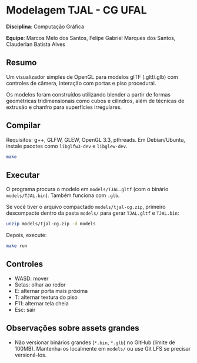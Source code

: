 # Modelagem TJAL - CG UFAL

**Disciplina**: Computação Gráfica

**Equipe**: Marcos Melo dos Santos, Felipe Gabriel Marques dos Santos, Clauderlan Batista Alves

## Resumo


Um visualizador simples de OpenGL para modelos glTF (.gltf/.glb) com controles de câmera, interação com portas e piso procedural.

Os modelos foram construídos utilizando blender a partir de formas geométricas tridimensionais como cubos e cilindros, além de técnicas de extrusão e chanfro para superfícies irregulares.

## Compilar

Requisitos: g++, GLFW, GLEW, OpenGL 3.3, pthreads. Em Debian/Ubuntu, instale pacotes como `libglfw3-dev` e `libglew-dev`.

```bash
make
```

## Executar

O programa procura o modelo em `models/TJAL.gltf` (com o binário `models/TJAL.bin`). Também funciona com `.glb`.

Se você tiver o arquivo compactado `models/tjal-cg.zip`, primeiro descompacte dentro da pasta `models/` para gerar `TJAL.gltf` e `TJAL.bin`:

```bash
unzip models/tjal-cg.zip -d models
```

Depois, execute:

```bash
make run
```

## Controles
- WASD: mover
- Setas: olhar ao redor
- E: alternar porta mais próxima
- T: alternar textura do piso
- F11: alternar tela cheia
- Esc: sair

## Observações sobre assets grandes
- Não versionar binários grandes (`*.bin`, `*.glb`) no GitHub (limite de 100MB). Mantenha-os localmente em `models/` ou use Git LFS se precisar versioná-los.
